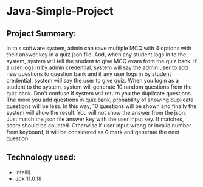 # Java-Simple-Project

## Project Summary:
In this software system, admin can save multiple MCQ with 4 options with their answer key in a quiz.json file. And, when any student logs in to the system, system will tell the student to give MCQ exam from the quiz bank.
If a user logs in by admin credential, system will say the admin user to add new questions to question bank
and if any user logs in  by student credential, system will say the user to give quiz. When you login as a student to the system, system will generate 10 random questions from the quiz bank. Don't confuse if system will return you the duplicate questions. The more you add questions in quiz bank, probability of showing duplicate questions will be less. In this way, 10 questions will be shown and finally the system will show the result. You will not show the answer from the json. Just match the json file answer key with the user input key. If matches, score should be counted. Otherwise if user input wrong or invalid number from keyboard, it will be considered as 0 mark and generate the next question.

## Technology used:
- Intellij
- Jdk 11.0.18
  
